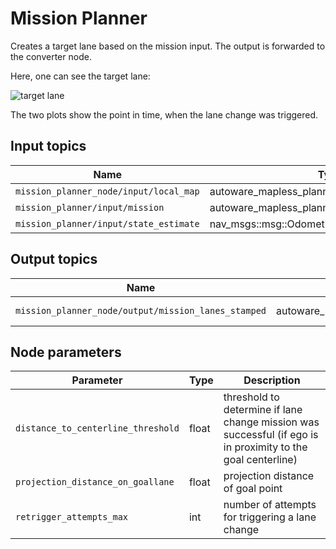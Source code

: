 # Mission Planner

Creates a target lane based on the mission input. The output is forwarded to the converter node.

Here, one can see the target lane:

![target lane](images/Targetlane.png)

The two plots show the point in time, when the lane change was triggered.

## Input topics

| Name                                   | Type                                  | Description |
| -------------------------------------- | ------------------------------------- | ----------- |
| `mission_planner_node/input/local_map` | autoware_mapless_planning_msgs::msg::LocalMap | local map   |
| `mission_planner/input/mission`        | autoware_mapless_planning_msgs::msg::Mission  | mission     |
| `mission_planner/input/state_estimate` | nav_msgs::msg::Odometry               | odometry    |

## Output topics

| Name                                                | Type                                             | Description   |
| --------------------------------------------------- | ------------------------------------------------ | ------------- |
| `mission_planner_node/output/mission_lanes_stamped` | autoware_mapless_planning_msgs::msg::MissionLanesStamped | mission lanes |

## Node parameters

| Parameter                          | Type  | Description                                                                                                  |
| ---------------------------------- | ----- | ------------------------------------------------------------------------------------------------------------ |
| `distance_to_centerline_threshold` | float | threshold to determine if lane change mission was successful (if ego is in proximity to the goal centerline) |
| `projection_distance_on_goallane`  | float | projection distance of goal point                                                                            |
| `retrigger_attempts_max`           | int   | number of attempts for triggering a lane change                                                              |
